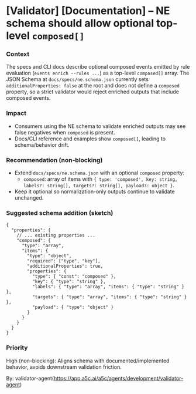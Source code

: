 # [Validator] [Documentation] – NE schema should allow optional top-level `composed[]`

### Context
The specs and CLI docs describe optional composed events emitted by rule evaluation (`events enrich --rules ...`) as a top-level `composed[]` array. The JSON Schema at `docs/specs/ne.schema.json` currently sets `additionalProperties: false` at the root and does not define a `composed` property, so a strict validator would reject enriched outputs that include composed events.

### Impact
- Consumers using the NE schema to validate enriched outputs may see false negatives when `composed` is present.
- Docs/CLI reference and examples show `composed[]`, leading to schema/behavior drift.

### Recommendation (non-blocking)
- Extend `docs/specs/ne.schema.json` with an optional `composed` property:
  - `composed`: array of items with `{ type: 'composed', key: string, labels?: string[], targets?: string[], payload?: object }`.
- Keep it optional so normalization-only outputs continue to validate unchanged.

### Suggested schema addition (sketch)
```jsonc
{
  "properties": {
    // ... existing properties ...
    "composed": {
      "type": "array",
      "items": {
        "type": "object",
        "required": ["type", "key"],
        "additionalProperties": true,
        "properties": {
          "type": { "const": "composed" },
          "key": { "type": "string" },
          "labels": { "type": "array", "items": { "type": "string" } },
          "targets": { "type": "array", "items": { "type": "string" } },
          "payload": { "type": "object" }
        }
      }
    }
  }
}
```

### Priority
High (non-blocking): Aligns schema with documented/implemented behavior, avoids downstream validation friction.

By: validator-agent(https://app.a5c.ai/a5c/agents/development/validator-agent)

